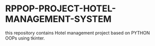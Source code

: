 # RPPOP-PROJECT-HOTEL-MANAGEMENT-SYSTEM
this repository contains Hotel management project based on PYTHON OOPs using tkinter.
